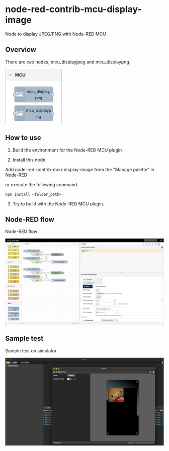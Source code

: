 # node-red-contrib-mcu-display-image

Node to display JPEG/PNG with Node-RED MCU

## Overview

There are two nodes, mcu_displayjpeg and mcu_displaypng.  

![palette](./image/palette.png)

## How to use

1. Build the environment for the Node-RED MCU plugin  

2. Install this node  

Add node-red-contrib-mcu-display-image from the "Manage palette" in Node-RED

 or execute the following command.  

```
npm install <folder_path>  
```

3. Try to build with the Node-RED MCU plugin.

## Node-RED flow

Node-RED flow  

![flow](./image/flow.png)

## Sample test

Sample test on simulator  

![sample](./image/sample.png)

